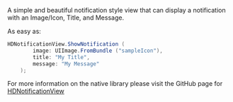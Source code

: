 A simple and beautiful notification style view that can display a notification with an Image/Icon, Title, and Message.
         
As easy as: 

``` csharp
HDNotificationView.ShowNotification (
		image: UIImage.FromBundle ("sampleIcon"),
		title: "My Title",
		message: "My Message"
	);
```

For more information on the native library please visit the GitHub page for [HDNotificationView][1]

[1]: https://github.com/nhdang103/HDNotificationView